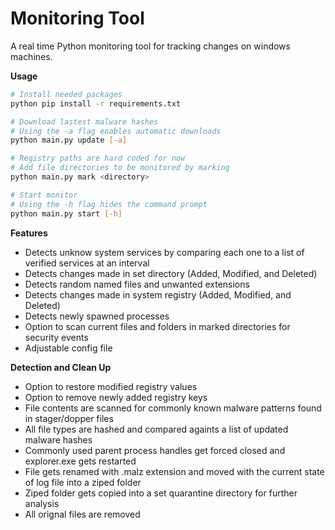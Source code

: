 # Monitoring Tool 

A real time Python monitoring tool for tracking changes on windows machines. 

**Usage**
```bash
# Install needed packages
python pip install -r requirements.txt

# Download lastest malware hashes
# Using the -a flag enables automatic downloads
python main.py update [-a]

# Registry paths are hard coded for now
# Add file directories to be monitored by marking
python main.py mark <directory>

# Start monitor
# Using the -h flag hides the command prompt
python main.py start [-h]
```

**Features**  

- Detects unknow system services by comparing each one to a list of verified services at an interval
- Detects changes made in set directory (Added, Modified, and Deleted)
- Detects random named files and unwanted extensions
- Detects changes made in system registry (Added, Modified, and Deleted)
- Detects newly spawned processes
- Option to scan current files and folders in marked directories for security events
- Adjustable config file

**Detection and Clean Up**  

- Option to restore modified registry values
- Option to remove newly added registry keys
- File contents are scanned for commonly known malware patterns found in stager/dopper files 
- All file types are hashed and compared againts a list of updated malware hashes
- Commonly used parent process handles get forced closed and explorer.exe gets restarted
- File gets renamed with .malz extension and moved with the current state of log file into a ziped folder
- Ziped folder gets copied into a set quarantine directory for further analysis
- All orignal files are removed
  
